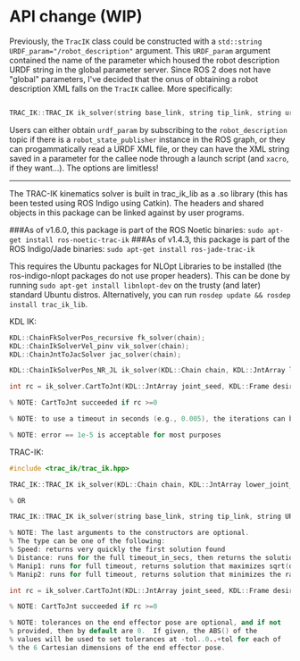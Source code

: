 # API change (WIP)

Previously, the `TracIK` class could be constructed with a `std::string URDF_param="/robot_description"` argument.
This `URDF_param` argument contained the name of the parameter which housed the robot description URDF string in the global parameter server.
Since ROS 2 does not have "global" parameters, I've decided that the onus of obtaining a robot description XML falls on the `TracIK` callee.
More specifically:

```c++

TRAC_IK::TRAC_IK ik_solver(string base_link, string tip_link, string urdf_param=std::string(), double timeout_in_secs=0.005, double error=1e-5, TRAC_IK::SolveType type=TRAC_IK::Speed);

```

Users can either obtain `urdf_param` by subscribing to the `robot_description` topic if there is a `robot_state_publisher` instance in the ROS graph, or they can progammatically read a URDF XML file, or they can have the XML string saved in a parameter for the callee node through a launch script (and `xacro`, if they want...). The options are limitless!

---

The TRAC-IK kinematics solver is built in trac\_ik\_lib as a .so library (this
has been tested using ROS Indigo using Catkin).  The headers and shared
objects in this package can be linked against by user programs.

###As of v1.6.0, this package is part of the ROS Noetic binaries: `sudo apt-get install ros-noetic-trac-ik`
###As of v1.4.3, this package is part of the ROS Indigo/Jade binaries: `sudo apt-get install ros-jade-trac-ik`

This requires the Ubuntu packages for NLOpt Libraries to be installed (the
ros-indigo-nlopt packages do not use proper headers).  This can be done by
running ```sudo apt-get install libnlopt-dev``` on the trusty (and later)
standard Ubuntu distros.  Alternatively, you can run ```rosdep update &&
rosdep install trac_ik_lib```.

KDL IK:

```c++
KDL::ChainFkSolverPos_recursive fk_solver(chain);
KDL::ChainIkSolverVel_pinv vik_solver(chain);
KDL::ChainJntToJacSolver jac_solver(chain);

KDL::ChainIkSolverPos_NR_JL ik_solver(KDL::Chain chain, KDL::JntArray lower_joint_limits, KDL::JntArray upper_joint_limits, fk_solver, vik_solver, int num_iterations, double error);

int rc = ik_solver.CartToJnt(KDL::JntArray joint_seed, KDL::Frame desired_end_effector_pose, KDL::JntArray& return_joints);

% NOTE: CartToJnt succeeded if rc >=0

% NOTE: to use a timeout in seconds (e.g., 0.005), the iterations can be set to 1, and this can be called in a loop with your own timer.

% NOTE: error == 1e-5 is acceptable for most purposes
```

TRAC-IK:

```c++
#include <trac_ik/trac_ik.hpp>

TRAC_IK::TRAC_IK ik_solver(KDL::Chain chain, KDL::JntArray lower_joint_limits, KDL::JntArray upper_joint_limits, double timeout_in_secs=0.005, double error=1e-5, TRAC_IK::SolveType type=TRAC_IK::Speed);  

% OR

TRAC_IK::TRAC_IK ik_solver(string base_link, string tip_link, string URDF_param="/robot_description", double timeout_in_secs=0.005, double error=1e-5, TRAC_IK::SolveType type=TRAC_IK::Speed);  

% NOTE: The last arguments to the constructors are optional.
% The type can be one of the following: 
% Speed: returns very quickly the first solution found
% Distance: runs for the full timeout_in_secs, then returns the solution that minimizes SSE from the seed
% Manip1: runs for full timeout, returns solution that maximizes sqrt(det(J*J^T)) (the product of the singular values of the Jacobian)
% Manip2: runs for full timeout, returns solution that minimizes the ratio of min to max singular values of the Jacobian.

int rc = ik_solver.CartToJnt(KDL::JntArray joint_seed, KDL::Frame desired_end_effector_pose, KDL::JntArray& return_joints, KDL::Twist tolerances);

% NOTE: CartToJnt succeeded if rc >=0	

% NOTE: tolerances on the end effector pose are optional, and if not
% provided, then by default are 0.  If given, the ABS() of the
% values will be used to set tolerances at -tol..0..+tol for each of
% the 6 Cartesian dimensions of the end effector pose.
```



